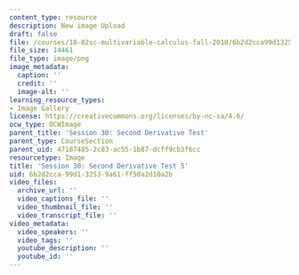 ```yaml
---
content_type: resource
description: New image Upload
draft: false
file: /courses/18-02sc-multivariable-calculus-fall-2010/6b2d2cca99d132539a61ff50a2d10a2b_MIT18_02SC_L10Brds_5.png
file_size: 14461
file_type: image/png
image_metadata:
  caption: ''
  credit: ''
  image-alt: ''
learning_resource_types:
- Image Gallery
license: https://creativecommons.org/licenses/by-nc-sa/4.0/
ocw_type: OCWImage
parent_title: 'Session 30: Second Derivative Test'
parent_type: CourseSection
parent_uid: 47187485-2c83-ac55-1b87-dcff9cb3f6cc
resourcetype: Image
title: 'Session 30: Second Derivative Test 5'
uid: 6b2d2cca-99d1-3253-9a61-ff50a2d10a2b
video_files:
  archive_url: ''
  video_captions_file: ''
  video_thumbnail_file: ''
  video_transcript_file: ''
video_metadata:
  video_speakers: ''
  video_tags: ''
  youtube_description: ''
  youtube_id: ''
---
```

